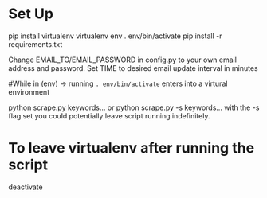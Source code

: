 # Set Up
pip install virtualenv
virtualenv env
. env/bin/activate
pip install -r requirements.txt

Change EMAIL_TO/EMAIL_PASSWORD in config.py to your own email address and password.
Set TIME to desired email update interval in minutes

#While in (env) -> running `. env/bin/activate` enters into a virtural environment

python scrape.py keywords...
  or
python scrape.py -s keywords...
  with the -s flag set you could potentially leave script running indefinitely.

# To leave virtualenv after running the script
deactivate


